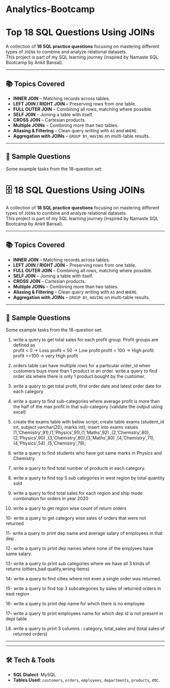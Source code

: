 # Analytics-Bootcamp
# Top 18 SQL Questions Using JOINs
A collection of **18 SQL practice questions** focusing on mastering different types of `JOIN`s to combine and analyze relational datasets.  
This project is part of my SQL learning journey (inspired by Namaste SQL Bootcamp by Ankit Bansal).

---

## 📚 Topics Covered
- **INNER JOIN** – Matching records across tables.
- **LEFT JOIN / RIGHT JOIN** – Preserving rows from one table.
- **FULL OUTER JOIN** – Combining all rows, matching where possible.
- **SELF JOIN** – Joining a table with itself.
- **CROSS JOIN** – Cartesian products.
- **Multiple JOINs** – Combining more than two tables.
- **Aliasing & Filtering** – Clean query writing with `AS` and `WHERE`.
- **Aggregation with JOINs** – `GROUP BY`, `HAVING` on multi-table results.

---

## 📝 Sample Questions
Some example tasks from the 18-question set:
# 🗄️ 18 SQL Questions Using JOINs

A collection of **18 SQL practice questions** focusing on mastering different types of `JOIN`s to combine and analyze relational datasets.  
This project is part of my SQL learning journey (inspired by Namaste SQL Bootcamp by Ankit Bansal).

---

## 📚 Topics Covered
- **INNER JOIN** – Matching records across tables.
- **LEFT JOIN / RIGHT JOIN** – Preserving rows from one table.
- **FULL OUTER JOIN** – Combining all rows, matching where possible.
- **SELF JOIN** – Joining a table with itself.
- **CROSS JOIN** – Cartesian products.
- **Multiple JOINs** – Combining more than two tables.
- **Aliasing & Filtering** – Clean query writing with `AS` and `WHERE`.
- **Aggregation with JOINs** – `GROUP BY`, `HAVING` on multi-table results.

---

## 📝 Sample Questions
Some example tasks from the 18-question set:

1. write a query to get total sales for each profit group. Profit groups are defined as  
profit < 0 -> Loss
profit < 50 -> Low profit
profit < 100 -> High profit
profit >=100 -> very High profit


2. orders table can have multiple rows for a particular order_id when customers buys more than 1 product in an order.
write a query to find order ids where there is only 1 product bought by the customer.


3.  write a query to get total profit, first order date and latest order date for each category
   
4.  write a query to find sub-categories where average profit is more than the half of the max profit in that sub-category (validate the output using excel)

   
5. create the exams table with below script;
create table exams (student_id int, subject varchar(20), marks int);
insert into exams values (1,'Chemistry',91),(1,'Physics',91),(1,'Maths',92)
,(2,'Chemistry',80),(2,'Physics',90)
,(3,'Chemistry',80),(3,'Maths',80)
,(4,'Chemistry',71),(4,'Physics',54)
,(5,'Chemistry',79);

5. write a query to find students who have got same marks in Physics and Chemistry.
   
6.  write a query to find total number of products in each category.

7.  write a query to find top 5 sub categories in west region by total quantity sold

8.  write a query to find total sales for each region and ship mode combination for orders in year 2020
   
10.  write a query to get region wise count of return orders
    
10- write a query to get category wise sales of orders that were not returned

11- write a query to print dep name and average salary of employees in that dep .

12- write a query to print dep names where none of the emplyees have same salary.

13- write a query to print sub categories where we have all 3 kinds of returns (others,bad quality,wrong items)

14- write a query to find cities where not even a single order was returned.

15- write a query to find top 3 subcategories by sales of returned orders in east region

16- write a query to print dep name for which there is no employee

17- write a query to print employees name for which dep id is not present in dept table

18. write a query to print 3 columns : category, total_sales and (total sales of returned orders)
---

---

## 🛠️ Tech & Tools
- **SQL Dialect**: MySQL 
- **Tables Used**: `customers`, `orders`, `employees`, `departments`, `products`, etc.




